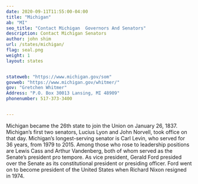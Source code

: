 ```yaml
---
date: 2020-09-11T11:55:00-04:00
title: "Michigan"
ab: "MI"
seo_title: "Contact Michigan  Governors And Senators"
description: Contact Michigan Senators
author: john shim
url: /states/michigan/
flag: seal.png
weight: 1
layout: states


stateweb: "https://www.michigan.gov/som"
govweb: "https://www.michigan.gov/whitmer/"
gov: "Gretchen Whitmer"
Address: "P.O. Box 30013 Lansing, MI 48909"
phonenumber: 517-373-3400


---
```


Michigan became the 26th state to join the Union on January 26, 1837. Michigan’s first two senators, Lucius Lyon and John Norvell, took office on that day. Michigan’s longest-serving senator is Carl Levin, who served for 36 years, from 1979 to 2015. Among those who rose to leadership positions are Lewis Cass and Arthur Vandenberg, both of whom served as the Senate’s president pro tempore. As vice president, Gerald Ford presided over the Senate as its constitutional president or presiding officer. Ford went on to become president of the United States when Richard Nixon resigned in 1974.